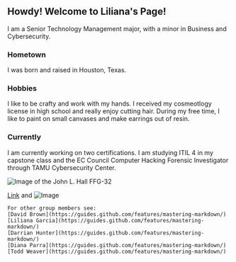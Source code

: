 ## Howdy! Welcome to Liliana's Page!
I am a Senior Technology Management major, with a minor in Business and Cybersecurity. 

### Hometown
I was born and raised in Houston, Texas. 




### Hobbies
I like to be crafty and work with my hands. I received my cosmeotlogy license in high school and really enjoy cutting hair.
During my free time, I like to paint on small canvases and make earrings out of resin. 


### Currently
I am currently working on two certifications.
I am studying ITIL 4 in my capstone class and the EC Council Computer Hacking Forensic Investigator through TAMU Cybersecurity Center. 

![Image of the John L. Hall FFG-32](https://maritimequest.com/warship_directory/us_navy_pages/frigates/photos/john_l_hall_ffg32/uss_john_l_hall_12.jpg)






[Link](url) and ![Image](src)
```
For other group members see:
[David Brown](https://guides.github.com/features/mastering-markdown/)
[Liliana Garcia](https://guides.github.com/features/mastering-markdown/)
[Darrian Hunter](https://guides.github.com/features/mastering-markdown/)
[Diana Parra](https://guides.github.com/features/mastering-markdown/)
[Todd Weaver](https://guides.github.com/features/mastering-markdown/)
